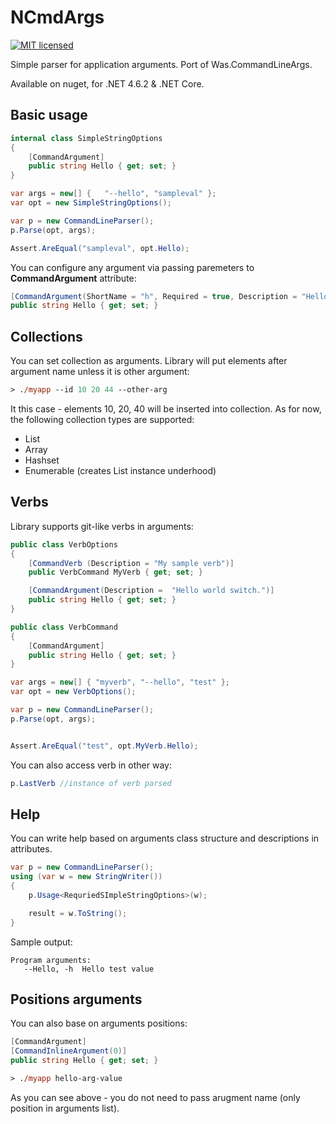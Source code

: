 # NCmdArgs
[![MIT licensed](https://img.shields.io/badge/license-MIT-blue.svg)](https://raw.githubusercontent.com/pwasiewicz/Was.CommandLineArgs/master/LICENSE)

Simple parser for application arguments. Port of Was.CommandLineArgs.

Available on nuget, for .NET 4.6.2 & .NET Core.

## Basic usage

```c#
internal class SimpleStringOptions
{
    [CommandArgument]
    public string Hello { get; set; }
}

var args = new[] {   "--hello", "sampleval" };
var opt = new SimpleStringOptions();

var p = new CommandLineParser();
p.Parse(opt, args);

Assert.AreEqual("sampleval", opt.Hello);
```

You can configure any  argument via passing paremeters to **CommandArgument** attribute:

```c#
[CommandArgument(ShortName = "h", Required = true, Description = "Hello test value")]
public string Hello { get; set; }
```

## Collections 

You can set collection as arguments. Library will put elements after argument name unless it is other argument:

```ps
> ./myapp --id 10 20 44 --other-arg
```

It this case - elements 10, 20, 40 will be inserted into collection.
As for now, the following collection types are supported:
* List
* Array
* Hashset
* Enumerable (creates List instance underhood)

## Verbs

Library supports git-like verbs in arguments:

```C#
public class VerbOptions
{
    [CommandVerb (Description = "My sample verb")]
    public VerbCommand MyVerb { get; set; }

    [CommandArgument(Description =  "Hello world switch.")]
    public string Hello { get; set; }
}

public class VerbCommand
{
    [CommandArgument]
    public string Hello { get; set; }
}

var args = new[] { "myverb", "--hello", "test" };
var opt = new VerbOptions();

var p = new CommandLineParser();
p.Parse(opt, args);


Assert.AreEqual("test", opt.MyVerb.Hello);
```

You can also access verb in other way:
```c#
p.LastVerb //instance of verb parsed
```

## Help

You can write help based on arguments class structure and descriptions in attributes.

```c#
var p = new CommandLineParser();
using (var w = new StringWriter())
{
    p.Usage<RequriedSImpleStringOptions>(w);

    result = w.ToString();
}
```

Sample output:

```PS
Program arguments:
   --Hello, -h  Hello test value
```

## Positions arguments

You can also base on arguments positions:

```c#
[CommandArgument]
[CommandInlineArgument(0)]
public string Hello { get; set; }
```

```ps
> ./myapp hello-arg-value
```

As you can see above - you do not need to pass arugment name (only position in arguments list).
